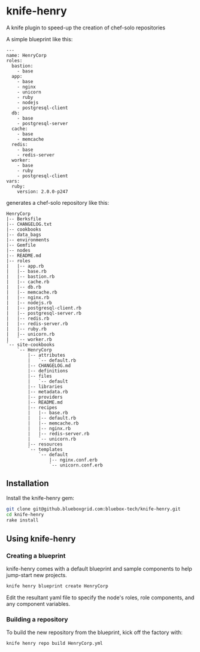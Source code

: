 # knife-henry

A knife plugin to speed-up the creation of chef-solo repositories

A simple blueprint like this:

```text
--- 
name: HenryCorp
roles:
  bastion:
    - base 
  app:
    - base
    - nginx
    - unicorn
    - ruby
    - nodejs
    - postgresql-client
  db:
    - base
    - postgresql-server
  cache:
    - base
    - memcache
  redis:
    - base
    - redis-server
  worker:
    - base
    - ruby
    - postgresql-client
vars:
  ruby:
    version: 2.0.0-p247
```

generates a chef-solo repository like this:

```text
HenryCorp
|-- Berksfile
|-- CHANGELOG.txt
|-- cookbooks
|-- data_bags
|-- environments
|-- Gemfile
|-- nodes
|-- README.md
|-- roles
|   |-- app.rb
|   |-- base.rb
|   |-- bastion.rb
|   |-- cache.rb
|   |-- db.rb
|   |-- memcache.rb
|   |-- nginx.rb
|   |-- nodejs.rb
|   |-- postgresql-client.rb
|   |-- postgresql-server.rb
|   |-- redis.rb
|   |-- redis-server.rb
|   |-- ruby.rb
|   |-- unicorn.rb
|   `-- worker.rb
`-- site-cookbooks
    `-- HenryCorp
        |-- attributes
        |   `-- default.rb
        |-- CHANGELOG.md
        |-- definitions
        |-- files
        |   `-- default
        |-- libraries
        |-- metadata.rb
        |-- providers
        |-- README.md
        |-- recipes
        |   |-- base.rb
        |   |-- default.rb
        |   |-- memcache.rb
        |   |-- nginx.rb
        |   |-- redis-server.rb
        |   `-- unicorn.rb
        |-- resources
        `-- templates
            `-- default
                |-- nginx.conf.erb
                `-- unicorn.conf.erb

```

## Installation
Install the knife-henry gem:
```bash
git clone git@github.blueboxgrid.com:bluebox-tech/knife-henry.git
cd knife-henry
rake install
```
## Using knife-henry

### Creating a blueprint

knife-henry comes with a default blueprint and sample components to help jump-start new projects.

```bash
knife henry blueprint create HenryCorp
```

Edit the resultant yaml file to specify the node's roles, role components, and any component variables.

### Building a repository

To build the new repository from the blueprint, kick off the factory with:

```bash
knife henry repo build HenryCorp.yml
```
